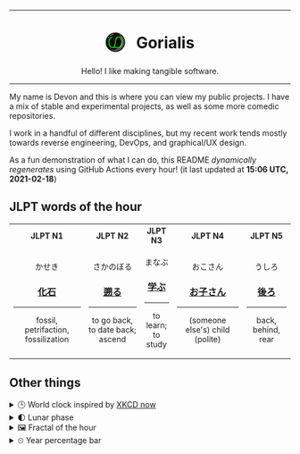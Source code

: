 ***

<h1 align="center">
<sub>
    <img src="readme/resources/avatar.png" height="36">
</sub>
&nbsp;
Gorialis
</h1>
<p align="center">
Hello! I like making tangible software.
</p>

***

My name is Devon and this is where you can view my public projects. I have a mix of stable and experimental projects, as well as some more comedic repositories.

I work in a handful of different disciplines, but my recent work tends mostly towards reverse engineering, DevOps, and graphical/UX design.

As a fun demonstration of what I can do, this README *dynamically regenerates* using GitHub Actions every hour! (it last updated at **15:06 UTC, 2021-02-18**)

<h2>JLPT words of the hour</h2>
<table>
    <tr>
        <th>JLPT N1</th>
        <th>JLPT N2</th>
        <th>JLPT N3</th>
        <th>JLPT N4</th>
        <th>JLPT N5</th>
    </tr>
    <tr>
        <td>
            <p align="center">かせき</p>
            <h3 align="center"><b><a href="https://jisho.org/search/%E5%8C%96%E7%9F%B3">化石</a></b></h3>
            <hr>
            <p align="center">fossil,<wbr> petrifaction,<wbr> fossilization</p>
        </td>
        <td>
            <p align="center">さかのぼる</p>
            <h3 align="center"><b><a href="https://jisho.org/search/%E9%81%A1%E3%82%8B">遡る</a></b></h3>
            <hr>
            <p align="center">to go back,<wbr> to date back;<br> ascend</p>
        </td>
        <td>
            <p align="center">まなぶ</p>
            <h3 align="center"><b><a href="https://jisho.org/search/%E5%AD%A6%E3%81%B6">学ぶ</a></b></h3>
            <hr>
            <p align="center">to learn;<br> to study</p>
        </td>
        <td>
            <p align="center">おこさん</p>
            <h3 align="center"><b><a href="https://jisho.org/search/%E3%81%8A%E5%AD%90%E3%81%95%E3%82%93">お子さん</a></b></h3>
            <hr>
            <p align="center">(someone else's) child (polite)</p>
        </td>
        <td>
            <p align="center">うしろ</p>
            <h3 align="center"><b><a href="https://jisho.org/search/%E5%BE%8C%E3%82%8D">後ろ</a></b></h3>
            <hr>
            <p align="center">back,<wbr> behind,<wbr> rear</p>
        </td>
    </tr>
</table>

<h2>Other things</h2>
<details>
<summary>🕒  World clock inspired by <a href="https://xkcd.com/now">XKCD now</a></summary>

> <img src="generated/now.png" width="512">

</details>
<details>
<summary>🌓 Lunar phase</summary>

The moon is approximately 25.37% through its phase (First Quarter).

</details>
<details>
<summary>&#x1f5bc; Fractal of the hour</summary>

> <img src="generated/fractal.png" width="512">

</details>
<details>
<summary>&#x23f2; Year percentage bar</summary>
<pre><code>2021 [██▁▁▁▁▁▁▁▁▁▁▁▁▁▁▁▁▁▁] 13.32%</code></pre>
</details>
